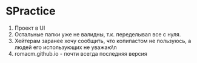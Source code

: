 # SPractice

1. Проект в UI
2. Остальные папки уже не валидны, т.к. переделывал все с нуля.
3. Хейтерам заранее хочу сообщить, что копипастом не пользуюсь, а людей его использующих не уважаю\n
4. romacm.github.io - почти всегда последняя версия
